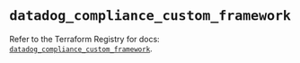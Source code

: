 # `datadog_compliance_custom_framework`

Refer to the Terraform Registry for docs: [`datadog_compliance_custom_framework`](https://registry.terraform.io/providers/datadog/datadog/3.78.0/docs/resources/compliance_custom_framework).

